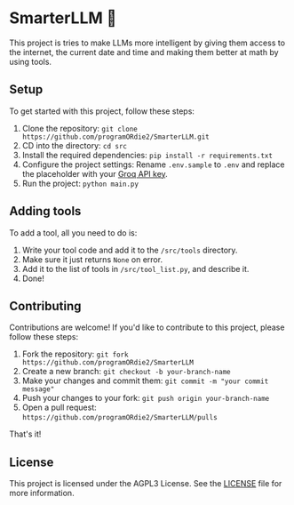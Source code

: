 # SmarterLLM 🧠

This project is tries to make LLMs more intelligent by giving them access to the internet, the current date and time and making them better at math by using tools.

## Setup

To get started with this project, follow these steps:

1. Clone the repository: `git clone https://github.com/programORdie2/SmarterLLM.git`
2. CD into the directory: `cd src`
3. Install the required dependencies: `pip install -r requirements.txt`
4. Configure the project settings: Rename `.env.sample` to `.env` and replace the placeholder with your [Groq API key](https://console.groq.com/keys).
5. Run the project: `python main.py`

## Adding tools

To add a tool, all you need to do is:

1. Write your tool code and add it to the `/src/tools` directory.
2. Make sure it just returns `None` on error.
3. Add it to the list of tools in `/src/tool_list.py`, and describe it.
4. Done!


## Contributing

Contributions are welcome! If you'd like to contribute to this project, please follow these steps:

1. Fork the repository: `git fork https://github.com/programORdie2/SmarterLLM`
2. Create a new branch: `git checkout -b your-branch-name`
3. Make your changes and commit them: `git commit -m "your commit message"`
4. Push your changes to your fork: `git push origin your-branch-name`
5. Open a pull request: `https://github.com/programORdie2/SmarterLLM/pulls`

That's it!

## License

This project is licensed under the AGPL3 License. See the [LICENSE](LICENSE) file for more information.